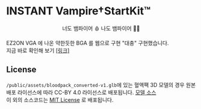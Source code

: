 # INSTANT Vampire†StartKit™
<p align="center">너도 뱀파이어 🩸 나도 뱀파이어 🧛‍♂️</p>

EZ2ON VGA 에 나온 약한듯한 BGA 를 웹으로 구현 "대충" 구현했습니다.  
지금 바로 확인해 보기 [[링크]](https://instantvampirestartk.it)

## License
`/public/assets/bloodpack_converted-v1.glb`에 있는 혈액팩 3D 모델의 경우 원본 배포 라이선스에 따라 CC-BY 4.0 라이선스로 배포됩니다. [모델 소스](https://sketchfab.com/3d-models/blood-pack-low-poly-pbr-e8122f4880df4286baa08ca79eae1253)  
이 외의 소스코드는 [MIT License](LICENSE) 로 배포됩니다.
